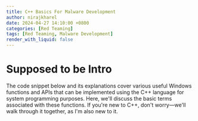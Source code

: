 ```yaml
---
title: C++ Basics For Malware Development
author: nirajkharel
date: 2024-04-27 14:10:00 +0800
categories: [Red Teaming]
tags: [Red Teaming, Malware Development]
render_with_liquid: false
---
```



Supposed to be Intro
================
The code snippet below and its explanations cover various useful Windows functions and APIs that can be implemented using the C++ language for system programming purposes. Here, we'll discuss the basic terms associated with these functions. If you're new to C++, don't worry—we'll walk through it together, as I'm also new to it.